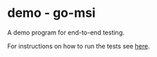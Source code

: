 # demo - go-msi

A demo program for end-to-end testing.

For instructions on how to run the tests see [here](../README.md).
